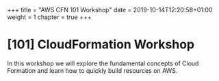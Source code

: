 +++
title = "AWS CFN 101 Workshop"
date = 2019-10-14T12:20:58+01:00
weight = 1
chapter = true
+++

 # [101] CloudFormation Workshop

In this workshop we will explore the fundamental concepts of Cloud Formation 
and learn how to quickly build resources on AWS.